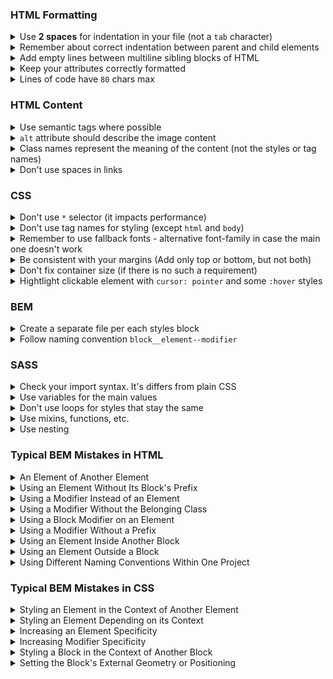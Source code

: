 ### HTML Formatting

<details>
  <summary>Use <b>2 spaces</b> for indentation in your file (not a <code>tab</code> character)</summary>

  > to make sure your formatting will look the same everiwhere
</details>

<details>
  <summary>Remember about correct indentation between parent and child elements</summary>

  > Each level of nesting, including text, contained inside the element, requires 2-space offset. 
  Also blank line shouldn't be between parent and child elements.

  GOOD example
  ```html
  <body>
    <div>
      <p>
        Awesome text
      </p>
    </div>
  </body>
  ```

  BAD example
  ```html
  <body>
  <div>
  <p>
  Awesome text
  </p>
  </div>
  </body>
  ```
</details>

<details>
  <summary>Add empty lines between multiline sibling blocks of HTML</summary>

  > To add some "air" and simplify reading. But don't add them between parent and child elements.

  GOOD Example
  ```html
  <ul>
    <li class="nav__item">
      <a href="#home">Home</a>
    </li>

    <li class="nav__item">
      <a href="#shop">Shop</a>
    </li>

    <li class="nav__item">
      <a href="#contacts">Contacts</a>
    </li>
  </ul>
  ```

  BAD Example
  ```html
  <ul>

    <li class="nav__item">
      <a href="#home">Home</a>
    </li>
    <li class="nav__item">
      <a href="#shop">Shop</a>
    </li>
    <li class="nav__item">
      <a href="#contacts">Contacts</a>
    </li>

  </ul>
  ```
</details>

<details>
  <summary>Keep your attributes correctly formatted</summary>

  > If the HTML-element has long attribute values or number of attributes is more than 2 - start each one,
  including the first, on the new line with 2-space indentation related to tag.
  Tag’s closing bracket should be on the same level as opening one.

  GOOD Example
  ```html
  <input
    type="text" 
    name="surname" 
    id="surname"
    required
  >
  ```

  BAD Examples
  ```html
  <input type="text" name="surname" 
         id="surname" required>

  <input type="text" 
         name="surname" 
         id="surname"
         required>

  <input
  type="text" 
  name="surname" 
  id="surname"
  required>

  <input
    type="text" 
    name="surname" 
    id="surname"
    required>
  ```
</details>

<details>
  <summary>Lines of code have <code>80</code> chars max</summary>
  
  > It is just easier to read such lines
</details>

### HTML Content

<details>
  <summary>Use semantic tags where possible</summary>

  > Like `header`, `section`, `article`, `p`. It improves your page SEO and helps screen readers. `div` and `span` does not have any meaning
</details>

<details>
  <summary> <code>alt</code> attribute should describe the image content</summary>


  GOOD example
  ```html
  <img alt="Samsung Galaxy S22 2022 8/128GB Green" />
  ```

  REALLY BAD example
  ```html
  <img alt="image" />
  ```

  STILL BAD example
  ```html
  <img alt="phone" />
  ```
</details>

<details>
  <summary>Class names represent the meaning of the content (not the styles or tag names)</summary>

  GOOD example
  ```html
  <nav class="nav">
    <ul class="nav__list">
      ...
      <li class="nav__item">
        <a href="#apple" class="nav__link">Apple</a>
      </li>
    </ul>
  </nav>
  ```

  BAD example
  ```html
  <nav class="no-padding">
    <ul>
      ...
      <li class="li">
        <a href="#apple" class="a-last-no-decoration">Apple</a>
      </li>
    </ul>
  </nav>
  ```
</details>

<details>
  <summary>Don't use spaces in links</summary>

  > Have you seen any link with literal space in it on the Internet? Remember, anchor links start with `#`
</details>

### CSS
<details>
  <summary>Don't use <code>*</code> selector (it impacts performance)</summary>

  > Set styles only for elements that require them.
  > Zeroing out your margins, paddings or other styles with '*' is still inefficient for browser.
</details>

<details>
  <summary>Don't use tag names for styling (except <code>html</code> and <code>body</code>)</summary>

  > Style all elements using `.classes` and if needed with `:pseudo-classes`, `pseudo-elements` and `[attributes]`

  HTML Example
  ```html
  <nav class="nav">  
    <ul class="nav__list">  
      ...  
    <ul>  
  </nav>  
  ```

  GOOD CSS Example
  ```css
  .nav__list {
    list-style: none
  }
  ```

  BAD CSS Examples
  ```css
  ul {
    list-style: none
  }

  nav ul {
    list-style: none
  }
  ```
</details>

<details>
  <summary>Remember to use fallback fonts - alternative font-family in case the main one doesn't work</summary>
  
  > [Explanation](https://www.w3schools.com/cssref/pr_font_font-family.asp)
</details>

<details>
  <summary>Be consistent with your margins (Add only top or bottom, but not both)</summary>

  > To avoid potential margin collapse
</details>

<details>
  <summary>Don't fix container size (if there is no such a requirement)</summary>

  > Let the content size dictate it. To avoid overflow or accidental scroll bar
</details>

<details>
  <summary>
    Hightlight clickable element with <code>cursor: pointer</code> and some <code>:hover</code> styles
  </summary>

  > It improves UX, and help users understand the page better
</details>

### BEM

<details>
  <summary>Create a separate file per each styles block</summary>

  - If styles block has the same name as BEM block - create separate file for it
</details>

<details>
  <summary>Follow naming convention <code>block__element--modifier</code></summary>

  ```html
  <div class="block-name block-name--modifier-name--modifier-value">
    <p class="block-name__element-name block-name__element-name--modifier-name">
      text
    </p>
  </div>
  ```
</details>

### SASS

<details>
  <summary>Check your import syntax. It's differs from plain CSS</summary>

  ```css
  /* CSS */
  @import url("filename.css");
  ```

  ```scss
  /* SCSS */
  @import "filename";
  ```
</details>

<details>
  <summary>Use variables for the main values</summary>

  - Create variables only when value repeats more than once.
  - Use descriptive names.
</details>

<details>
  <summary>Don't use loops for styles that stay the same</summary>

  - display and position are perfect examples for styles that stay the same.
</details>

<details>
  <summary>Use mixins, functions, etc.</summary>

  - These are powerful tools to get rid of repeatable code, but don't use them everywhere.
</details>

<details>
  <summary>Use nesting</summary>

  - Write pseudo-class, pseudo-element selectors inside general selector. As well as media queries.

  GOOD Example
  ```scss
  &__buy-link {
    display: flex;
    margin-top: 20px;

    &:hover {
      color: blue;
    }
  }
  ```

  BAD Example
  ```scss
  &__buy-link {
    display: flex;
    margin-top: 20px;
  }

  &__buy-link:hover {
    color: blue;
  }
  ```
</details>

### Typical BEM Mistakes in HTML

<details>
  <summary>An Element of Another Element</summary>

  > An element belongs to a block, not to another element. 
  > That's why the **prefix** — is the name of a block, not the name of another element.

  ```html
  <div class="example">
    <ul class="example__list">

      <!-- Wrong -->
      <li class="example__list__item">...</li>
      
      <!-- Correct -->
      <li class="example__item">...</li>

    </ul>
  </div>
  ```
</details>

<details>
  <summary>Using an Element Without Its Block's Prefix</summary>

> The name of an element MUST contain the name of its block.

```html
<!-- Wrong -->
<ul class="menu">
  <li class="item">
    Only if it's not a standalone block
  </li>
</ul>

<!-- Correct -->
<ul class="menu">
  <li class="menu__item">...</li>
</ul>
```

</details>
<details>
  <summary>Using a Modifier Instead of an Element</summary>

> Double underscore is used to separate the name of a block and the name of an element. 

```html
<!-- Wrong -->
<ul class="menu">
  <li class="menu--item">...</li>
  <li class="menu_item">...</li>
</ul>

<!-- Correct -->
<ul class="menu">
  <li class="menu__item">...</li>
  <li class="menu__item">...</li>
</ul>
```

</details>
<details>
  <summary>Using a Modifier Without the Belonging Class</summary>

> A modifier **must not** be used without the class it modifies.

```html
<!-- Wrong -->
<ul class="menu--mobile">
  <li class="menu__item--active">...</li>
</ul>

<!-- Correct -->
<ul class="menu menu--mobile">
  <li class="menu__item menu__item--active">...</li>
</ul>
```

</details>
<details>
  <summary>Using a Block Modifier on an Element</summary>

> A block modifier **must not** be used on the block's elements.

```html
<!-- Wrong -->
<ul class="menu">
  <li class="menu__item menu--active">...</li>
</ul>

<!-- Correct -->
<ul class="menu">
  <li class="menu__item menu__item--active">...</li>
</ul>
```

</details>
<details>
  <summary>Using a Modifier Without a Prefix</summary>

> An element modifier **must** be preceded by the name of the element, the same is true for block modifiers.

```html
<!-- Wrong -->
<nav class="nav fixed">
  <a class="nav__link active" href="#">
    Wrong
  </a>
</nav>

<!-- Correct -->
<nav class="nav nav--fixed">
  <a class="nav__link nav__link--active" href="#">
    Correct
  </a>
</nav>
```

</details>
<details>
  <summary>Using an Element Inside Another Block</summary>

> An element of the parent block **must not** be used inside a child block.

```html
<div class="parent">
  <!-- Wrong -->
  <div class="child">
    <p class="parent__element">Text</p>
  </div>
  
  <!-- Correct -->
  <div class="child parent__element">
    <p class="child__element">Text</p>
  </div>
</div>
```

</details>
<details>
  <summary>Using an Element Outside a Block</summary>

> An element **must not** be used outside the block it belongs to.

```html
<!-- Wrong -->
<div class="block">
  Content
</div>

<p class="block__element">Text</p>

<!-- Correct -->
<div class="block">
  <p class="block__element">Text</p>
</div>
```

</details>
<details>
  <summary>Using Different Naming Conventions Within One Project</summary>

> Using different [naming conventions](https://en.bem.info/methodology/naming-convention/) within one project is not allowed.

```html
<!-- Wrong -->
<div class="ParentBlock ParentBlock_mobile">
  <div class="child-block child-block--active ParentBlock-element"></div>
</div>

<!-- Correct -->
<div class="ParentBlock ParentBlock_mobile">
  <div class="ChildBlock ChildBlock--active ParentBlock-element"></div>
</div>

<!-- Correct -->
<div class="parent-block parent-block--mobile">
  <div class="child-block child-block--active parent-block__element"></div>
</div>
```
</details>

### Typical BEM Mistakes in CSS

<details>
  <summary>Styling an Element in the Context of Another Element</summary>

> Styles of one element **must not** depend on its relations with other elements.

```html
<ul class="nav__list">
  <li class="nav__item"></li>
</ul>
```

```css
/* Wrong */
.nav__list .nav__item {
  padding: 0;
}

/* Correct */
.nav__item {
  padding: 0;
}
```

</details>
<details>
  <summary>Styling an Element Depending on its Context</summary>

> Styles of an element **must not** depend on the state of another element.
> **BUT** styling can depend on the state of the block.

```html
<ul class="nav__list nav__list--active">
  <li class="nav__item"></li>
</ul>
```

```css
/* Wrong */
.nav__list--active .nav__item {
  padding: 0;
}

/* Correct */
.nav--active .nav__link { /* Can be styled based on the state of the block */
  padding: 0;
}

.nav:hover .nav__link {
  padding: 0;
}
```

```html
<nav class="nav nav--active">
  <a class="nav__link" href="#">1</a>
</nav>
```

</details>
<details>
  <summary>Increasing an Element Specificity</summary>

> You **must not** add the block selector to an element selector not to increase specificity.
> Element **must** always be placed inside its block in HTML.

```html
<nav class="nav">
  <ul class="nav__list">...</ul>
</nav>
```

```css
/* Wrong */
.nav .nav__list {
  padding: 0;
}

/* Correct */
.nav__list {
  padding: 0;
}
```

</details>
<details>
  <summary>Increasing Modifier Specificity</summary>

> You **must not** use the main class together with a modifier in a selector not to increase specificity.
> Modifier **must** always be added in addition to the main class in CSS in HTML.

```css
/* Wrong */
.burger-menu.burger-menu--active {
  background-color: transparent;
}

/* Correct */
.burger-menu--active {
  background-color: transparent;
}
```

</details>
<details>
  <summary>Styling a Block in the Context of Another Block</summary>

> The styles of a block **must not** depend on where it is located.

```html
<div class="parent">
  <div class="child"></div>
</div>
```

```css
/* Wrong */
.parent .child {
  margin-bottom: 10px;
}

/* Correct */
.parent__element { /* use mix */
  margin-bottom: 10px;
}
```

```html
<div class="parent">
  <div class="child parent__element"></div>
</div>
```

</details>
<details>
  <summary>Setting the Block's External Geometry or Positioning</summary>

> A block **must not** set its position or have margins.

```html
<div class="parent">
  <div class="child">...</div>
</div>
```

```css
/* Wrong */
.child {
  position: absolute;
  top: 0;
  margin: 10px;
  padding: 10px;
}

/* Correct */
.parent__element { /* use mix */
  position: absolute;
  top: 0;
  margin: 10px;
}

.child {
  padding: 10px;
}
```

```html
<div class="parent">
  <div class="child parent__element">...</div>
</div>
```
</details>
